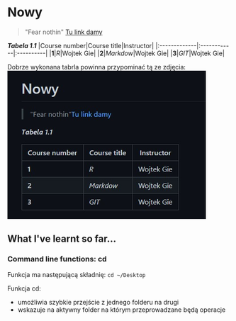 # Nowy
> "Fear nothin"	[Tu link damy](https://github.com/programming-for-data-science/book-exercises/tree/master/chapter-04-exercises/exercise-1)

**_Tabela 1.1_**
|Course number|Course title|Instructor|
|:-------------|:------------|:----------|
|**1**|_R_|Wojtek Gie|
|**2**|_Markdow_|Wojtek Gie|
|**3**|_GIT_|Wojtek Gie|

Dobrze wykonana tabrla powinna przypominać tą ze zdjęcia:
![Nie można wyświetlić zdjęcia](ZdjecieMD.jpg)

## What I've learnt so far...

### Command line functions: cd

Funkcja ma następującą składnię: `cd ~/Desktop`

Funkcja cd:
- umożliwia szybkie przejście z jednego folderu na drugi
- wskazuje na aktywny folder na którym przeprowadzane będą operacje
